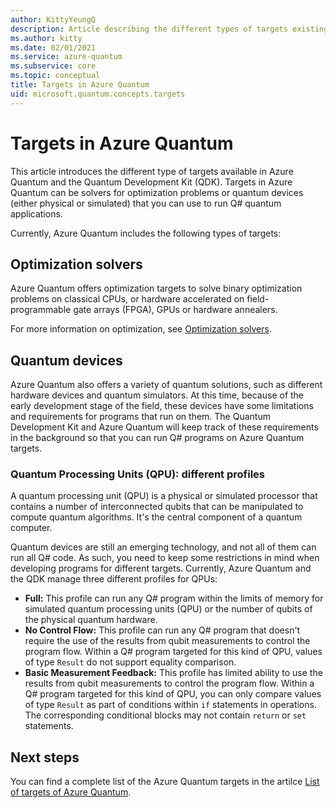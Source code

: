 ```yaml
---
author: KittyYeungQ
description: Article describing the different types of targets existing in Azure Quantum
ms.author: kitty
ms.date: 02/01/2021
ms.service: azure-quantum
ms.subservice: core
ms.topic: conceptual
title: Targets in Azure Quantum
uid: microsoft.quantum.concepts.targets
---
```


# Targets in Azure Quantum

This article introduces the different type of targets available in Azure Quantum and the Quantum Development Kit (QDK). Targets in Azure Quantum can be solvers for optimization problems or quantum devices (either physical or simulated) that you can use to run Q# quantum applications.

Currently, Azure Quantum includes the following types of targets:

## Optimization solvers

Azure Quantum offers optimization targets to solve binary optimization problems on classical CPUs, or hardware accelerated on field-programmable gate arrays (FPGA), GPUs or hardware annealers.

For more information on optimization, see [Optimization solvers](xref:microsoft.quantum.optimization.install-sdk).

## Quantum devices

Azure Quantum also offers a variety of quantum solutions, such as
different hardware devices and quantum simulators. At this time, because of the early development stage of the field, these devices have some limitations and requirements for programs that run on them. The Quantum Development Kit and Azure Quantum will keep track of these requirements in the background so that you can run Q# programs on Azure Quantum targets.

### Quantum Processing Units (QPU): different profiles

A quantum processing unit (QPU) is a physical or simulated processor that
contains a number of interconnected qubits that can be manipulated to compute
quantum algorithms. It's the central component of a quantum computer.

Quantum devices are still an emerging technology, and not all of them can run all Q# code. As such, you need to keep some restrictions in mind when developing programs for different targets. Currently, Azure Quantum and the QDK manage three different profiles for QPUs:

- **Full:** This profile can run any Q# program within the
  limits of memory for simulated quantum processing units (QPU) or the number of qubits of the physical
  quantum hardware.
- **No Control Flow:** This profile can run any Q# program that doesn't
  require the use of the results from qubit measurements to control the
  program flow. Within a Q# program targeted for this kind of QPU, values of
  type `Result` do not support equality comparison.
- **Basic Measurement Feedback:** This profile has limited ability to use the
  results from qubit measurements to control the program flow. Within a Q# program
  targeted for this kind of QPU, you can only compare values of type `Result` as
  part of conditions within `if` statements in operations. The corresponding
  conditional blocks may not contain `return` or `set` statements.


## Next steps

You can find a complete list of the Azure Quantum targets in the artilce [List of targets of Azure Quantum](xref:microsoft.quantum.reference.targets-list).
